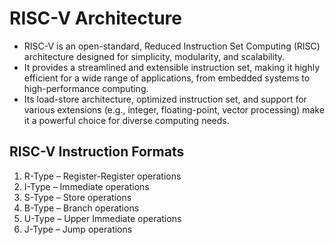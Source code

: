 # RISC-V Architecture   
 * RISC-V is an open-standard, Reduced Instruction Set Computing (RISC) architecture designed for simplicity, modularity, and scalability.        
 * It provides a streamlined and extensible instruction set, making it highly efficient for a wide range of applications, from embedded systems to high-performance computing.     
 * Its load-store architecture, optimized instruction set, and support for various extensions (e.g., integer, floating-point, vector processing) make it a powerful choice for diverse computing needs.   
## RISC-V Instruction Formats  
1. R-Type – Register-Register operations   
2. I-Type – Immediate operations  
3. S-Type – Store operations  
4. B-Type – Branch operations  
5. U-Type – Upper Immediate operations  
6. J-Type – Jump operations  
